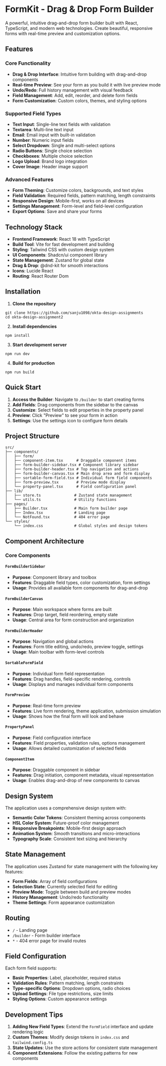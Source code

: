 # FormKit - Drag & Drop Form Builder

A powerful, intuitive drag-and-drop form builder built with React, TypeScript, and modern web technologies. Create beautiful, responsive forms with real-time preview and customization options.

## Features

### Core Functionality

- **Drag & Drop Interface**: Intuitive form building with drag-and-drop components
- **Real-time Preview**: See your form as you build it with live preview mode
- **Undo/Redo**: Full history management with visual feedback
- **Field Management**: Add, edit, reorder, and delete form fields
- **Form Customization**: Custom colors, themes, and styling options

### Supported Field Types

- **Text Input**: Single-line text fields with validation
- **Textarea**: Multi-line text input
- **Email**: Email input with built-in validation
- **Number**: Numeric input fields
- **Select Dropdown**: Single and multi-select options
- **Radio Buttons**: Single choice selection
- **Checkboxes**: Multiple choice selection
- **Logo Upload**: Brand logo integration
- **Cover Image**: Header image support

### Advanced Features

- **Form Theming**: Customize colors, backgrounds, and text styles
- **Field Validation**: Required fields, pattern matching, length constraints
- **Responsive Design**: Mobile-first, works on all devices
- **Settings Management**: Form-level and field-level configuration
- **Export Options**: Save and share your forms

## Technology Stack

- **Frontend Framework**: React 18 with TypeScript
- **Build Tool**: Vite for fast development and building
- **Styling**: Tailwind CSS with custom design system
- **UI Components**: Shadcn/ui component library
- **State Management**: Zustand for global state
- **Drag & Drop**: @dnd-kit for smooth interactions
- **Icons**: Lucide React
- **Routing**: React Router Dom

## Installation

1. **Clone the repository**

```
git clone https://github.com/sanju1098/okta-design-assignments
cd okta-design-assignment2
```

2. **Install dependencies**

```
npm install
```

3. **Start development server**

```
npm run dev
```

4. **Build for production**

```
npm run build
```

## Quick Start

1. **Access the Builder**: Navigate to `/builder` to start creating forms
2. **Add Fields**: Drag components from the sidebar to the canvas
3. **Customize**: Select fields to edit properties in the property panel
4. **Preview**: Click "Preview" to see your form in action
5. **Settings**: Use the settings icon to configure form details

## Project Structure

```
src/
├── components/
│   ├── form/
│   ├── component-item.tsx      # Draggable component items
│   ├── form-builder-sidebar.tsx # Component library sidebar
│   ├── form-builder-header.tsx # Top navigation and actions
│   ├── form-builder-canvas.tsx # Main drop area and form display
│   ├── sortable-form-field.tsx # Individual form field components
│   ├── form-preview.tsx        # Preview mode display
│   └── property-panel.tsx      # Field configuration panel
├── lib/
│   ├── store.ts               # Zustand state management
│   └── utils.ts               # Utility functions
├── pages/
│   ├── Builder.tsx            # Main form builder page
│   ├── Index.tsx              # Landing page
│   └── NotFound.tsx           # 404 error page
└── styles/
    └── index.css              # Global styles and design tokens
```

## Component Architecture

### Core Components

#### `FormBuilderSidebar`

- **Purpose**: Component library and toolbox
- **Features**: Draggable field types, color customization, form settings
- **Usage**: Provides all available form components for drag-and-drop

#### `FormBuilderCanvas`

- **Purpose**: Main workspace where forms are built
- **Features**: Drop target, field reordering, empty state
- **Usage**: Central area for form construction and organization

#### `FormBuilderHeader`

- **Purpose**: Navigation and global actions
- **Features**: Form title editing, undo/redo, preview toggle, settings
- **Usage**: Main toolbar with form-level controls

#### `SortableFormField`

- **Purpose**: Individual form field representation
- **Features**: Drag handles, field-specific rendering, controls
- **Usage**: Displays and manages individual form components

#### `FormPreview`

- **Purpose**: Real-time form preview
- **Features**: Live form rendering, theme application, submission simulation
- **Usage**: Shows how the final form will look and behave

#### `PropertyPanel`

- **Purpose**: Field configuration interface
- **Features**: Field properties, validation rules, options management
- **Usage**: Allows detailed customization of selected fields

#### `ComponentItem`

- **Purpose**: Draggable component in sidebar
- **Features**: Drag initiation, component metadata, visual representation
- **Usage**: Enables drag-and-drop of new components to canvas

## Design System

The application uses a comprehensive design system with:

- **Semantic Color Tokens**: Consistent theming across components
- **HSL Color System**: Future-proof color management
- **Responsive Breakpoints**: Mobile-first design approach
- **Animation System**: Smooth transitions and micro-interactions
- **Typography Scale**: Consistent text sizing and hierarchy

## State Management

The application uses Zustand for state management with the following key features:

- **Form Fields**: Array of field configurations
- **Selection State**: Currently selected field for editing
- **Preview Mode**: Toggle between build and preview modes
- **History Management**: Undo/redo functionality
- **Theme Settings**: Form appearance customization

## Routing

- `/` - Landing page
- `/builder` - Form builder interface
- `*` - 404 error page for invalid routes

## Field Configuration

Each form field supports:

- **Basic Properties**: Label, placeholder, required status
- **Validation Rules**: Pattern matching, length constraints
- **Type-specific Options**: Dropdown options, radio choices
- **Upload Settings**: File type restrictions, size limits
- **Styling Options**: Custom appearance settings

## Development Tips

1. **Adding New Field Types**: Extend the `FormField` interface and update rendering logic
2. **Custom Themes**: Modify design tokens in `index.css` and `tailwind.config.ts`
3. **State Updates**: Use the store actions for consistent state management
4. **Component Extensions**: Follow the existing patterns for new components
